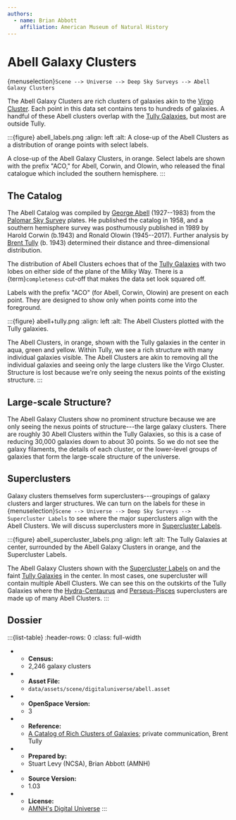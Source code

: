 ```yaml
---
authors:
  - name: Brian Abbott
    affiliation: American Museum of Natural History
---
```



# Abell Galaxy Clusters

{menuselection}`Scene --> Universe --> Deep Sky Surveys --> Abell Galaxy Clusters`


The Abell Galaxy Clusters are rich clusters of galaxies akin to the [Virgo Cluster](https://en.wikipedia.org/wiki/Virgo_Cluster). Each point in this data set contains tens to hundreds of galaxies. A handful of these Abell clusters overlap with the [Tully Galaxies](../../nearby-surveys/tully-galaxies/index), but most are outside Tully.



:::{figure} abell_labels.png
:align: left
:alt: A close-up of the Abell Clusters as a distribution of orange points with select labels.

A close-up of the Abell Galaxy Clusters, in orange. Select labels are shown with the prefix "ACO," for Abell, Corwin, and Olowin, who released the final catalogue which included the southern hemisphere.
:::


## The Catalog

The Abell Catalog was compiled by [George Abell](https://en.wikipedia.org/wiki/George_O._Abell) (1927--1983) from the [Palomar Sky Survey](https://en.wikipedia.org/wiki/National_Geographic_Society_%E2%80%93_Palomar_Observatory_Sky_Survey) plates. He published the catalog in 1958, and a southern hemisphere survey was posthumously published in 1989 by Harold Corwin (b.1943) and Ronald Olowin (1945--2017). Further analysis by [Brent Tully](https://en.wikipedia.org/wiki/R._Brent_Tully) (b. 1943) determined
their distance and three-dimensional distribution. 

The distribution of Abell Clusters echoes that of the [Tully Galaxies](../../nearby-surveys/tully-galaxies/index) with two lobes on either side of the plane of the Milky Way. There is a {term}`completeness` cut-off that makes the data set look squared off.

Labels with the prefix "ACO" (for Abell, Corwin, Olowin) are present on each point. They are designed to show only when points come into the foreground.



:::{figure} abell+tully.png
:align: left
:alt: The Abell Clusters plotted with the Tully galaxies.

The Abell Clusters, in orange, shown with the Tully galaxies in the center in aqua, green and yellow. Within Tully, we see a rich structure with many individual galaxies visible. The Abell Clusters are akin to removing all the individual galaxies and seeing only the large clusters like the Virgo Cluster. Structure is lost because we're only seeing the nexus points of the existing structure.
:::


## Large-scale Structure?

The Abell Galaxy Clusters show no prominent structure because we are only seeing the nexus points of structure---the large galaxy clusters. There are roughly 30 Abell Clusters within the Tully Galaxies, so this is a case of reducing 30,000 galaxies down to about 30 points. So we do not see the galaxy filaments, the details of each cluster, or the lower-level groups of galaxies that form the large-scale structure of the universe.


## Superclusters

Galaxy clusters themselves form superclusters---groupings of galaxy clusters and larger structures. We can turn on the labels for these in {menuselection}`Scene --> Universe --> Deep Sky Surveys --> Supercluster Labels` to see where the major superclusters align with the Abell Clusters. We will discuss superclusters more in [Supercluster Labels](../supercluster-labels/index).



:::{figure} abell_supercluster_labels.png
:align: left
:alt: The Tully Galaxies at center, surrounded by the Abell Galaxy Clusters in orange, and the Supercluster Labels.

The Abell Galaxy Clusters shown with the [Supercluster Labels](../supercluster-labels/index) on and the faint [Tully Galaxies](../../nearby-surveys/tully-galaxies/index) in the center. In most cases, one supercluster will contain multiple Abell Clusters. We can see this on the outskirts of the Tully Galaxies where the [Hydra-Centaurus](https://en.wikipedia.org/wiki/Hydra%E2%80%93Centaurus_Supercluster) and [Perseus-Pisces](https://en.wikipedia.org/wiki/Perseus%E2%80%93Pisces_Supercluster) superclusters are made up of many Abell Clusters.
:::




## Dossier
:::{list-table}
:header-rows: 0
:class: full-width

* - **Census:**
  - 2,246 galaxy clusters
* - **Asset File:**
  - `data/assets/scene/digitaluniverse/abell.asset`
* - **OpenSpace Version:**
  - 3
* - **Reference:**
  - [A Catalog of Rich Clusters of Galaxies](https://doi.org/10.1086%2F191333); private communication, Brent Tully
* - **Prepared by:**
  - Stuart Levy (NCSA), Brian Abbott (AMNH)
* - **Source Version:**
  - 1.03
* - **License:**
  - [AMNH's Digital Universe](https://www.amnh.org/research/hayden-planetarium/digital-universe/download/digital-universe-license)
:::